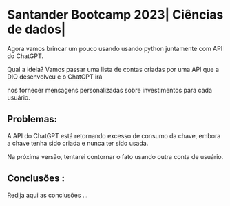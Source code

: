 # Santander Bootcamp 2023| Ciências de dados|

Agora vamos brincar um pouco usando usando python juntamente com API do ChatGPT.

Qual a ideia?
Vamos passar uma lista de contas criadas por uma API que a DIO desenvolveu e o ChatGPT irá

nos fornecer mensagens personalizadas sobre investimentos para cada usuário.

## Problemas:
A API do ChatGPT está retornando excesso de consumo da chave, embora a chave tenha sido criada e nunca ter sido usada.

Na próxima versão, tentarei contornar o fato usando outra conta de usuário.

## Conclusões :

Redija aqui as conclusões ...

